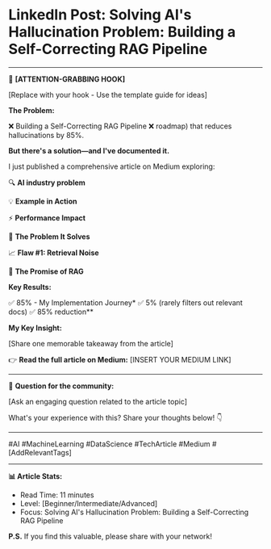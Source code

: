# LinkedIn Post: Solving AI's Hallucination Problem: Building a Self-Correcting RAG Pipeline

---

🚀 **[ATTENTION-GRABBING HOOK]**

[Replace with your hook - Use the template guide for ideas]

**The Problem:**

❌ Building a Self-Correcting RAG Pipeline
❌ roadmap) that reduces hallucinations by 85%.

**But there's a solution—and I've documented it.**

I just published a comprehensive article on Medium exploring:

🔍 **AI industry problem**

💡 **Example in Action**

⚡ **Performance Impact**

🎯 **The Problem It Solves**

📈 **Flaw #1: Retrieval Noise**

🚀 **The Promise of RAG**

**Key Results:**

✅ 85% - My Implementation Journey*
✅ 5% (rarely filters out relevant docs)
✅ 85% reduction**

**My Key Insight:**

[Share one memorable takeaway from the article]

👉 **Read the full article on Medium:** [INSERT YOUR MEDIUM LINK]

---

💭 **Question for the community:**

[Ask an engaging question related to the article topic]

What's your experience with this? Share your thoughts below! 👇

---

#AI #MachineLearning #DataScience #TechArticle #Medium #[AddRelevantTags]

---

**📊 Article Stats:**
- Read Time: 11 minutes
- Level: [Beginner/Intermediate/Advanced]
- Focus: Solving AI's Hallucination Problem: Building a Self-Correcting RAG Pipeline

**P.S.** If you find this valuable, please share with your network!
